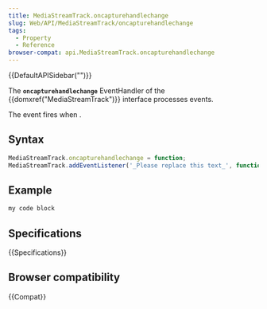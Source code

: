 ```yaml
---
title: MediaStreamTrack.oncapturehandlechange
slug: Web/API/MediaStreamTrack/oncapturehandlechange
tags:
  - Property
  - Reference
browser-compat: api.MediaStreamTrack.oncapturehandlechange
---
```

{{DefaultAPISidebar("")}}

The **`oncapturehandlechange`** EventHandler of the {{domxref("MediaStreamTrack")}} interface processes  events.

The  event fires when .

## Syntax

```js
MediaStreamTrack.oncapturehandlechange = function;
MediaStreamTrack.addEventListener('_Please replace this text_', function);
```

## Example

```js
my code block
```

## Specifications

{{Specifications}}

## Browser compatibility

{{Compat}}


